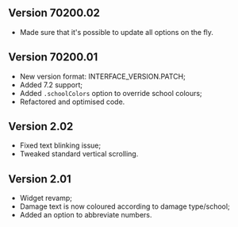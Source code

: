 ## Version 70200.02

- Made sure that it's possible to update all options on the fly.

## Version 70200.01

- New version format: INTERFACE_VERSION.PATCH;
- Added 7.2 support;
- Added `.schoolColors` option to override school colours;
- Refactored and optimised code.

## Version 2.02

- Fixed text blinking issue;
- Tweaked standard vertical scrolling.

## Version 2.01

- Widget revamp;
- Damage text is now coloured according to damage type/school;
- Added an option to abbreviate numbers.
